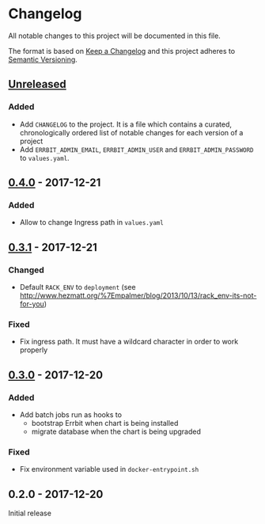 # Changelog
All notable changes to this project will be documented in this file.

The format is based on [Keep a Changelog](http://keepachangelog.com/en/1.0.0/)
and this project adheres to [Semantic Versioning](http://semver.org/spec/v2.0.0.html).

## [Unreleased]
### Added
- Add `CHANGELOG` to the project. It is a file which contains a curated, chronologically ordered list of notable changes for each version of a project
- Add `ERRBIT_ADMIN_EMAIL`, `ERRBIT_ADMIN_USER` and `ERRBIT_ADMIN_PASSWORD` to `values.yaml`.

## [0.4.0] - 2017-12-21
### Added
- Allow to change Ingress path in `values.yaml`

## [0.3.1] - 2017-12-21
### Changed
- Default `RACK_ENV` to `deployment` (see <http://www.hezmatt.org/%7Empalmer/blog/2013/10/13/rack_env-its-not-for-you>)

### Fixed
- Fix ingress path. It must have a wildcard character in order to work properly


## [0.3.0] - 2017-12-20
### Added
- Add batch jobs run as hooks to
  - bootstrap Errbit when chart is being installed
  - migrate database when the chart is being upgraded

### Fixed
- Fix environment variable used in `docker-entrypoint.sh`

## 0.2.0 - 2017-12-20
Initial release

[Unreleased]: https://github.com/tmaier/errbit-helm/compare/v0.4.0...HEAD
[0.4.0]: https://github.com/tmaier/errbit-helm/compare/v0.3.1...v0.4.0
[0.3.1]: https://github.com/tmaier/errbit-helm/compare/v0.3.0...v0.3.1
[0.3.0]: https://github.com/tmaier/errbit-helm/compare/v0.2.0...v0.3.0
